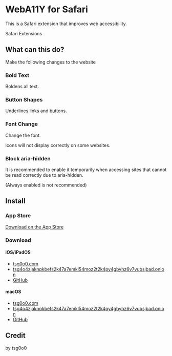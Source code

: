 # WebA11Y for Safari

This is a Safari extension that improves web accessibility.

Safari Extensions

## What can this do?

Make the following changes to the website

### Bold Text

Boldens all text.

### Button Shapes

Underlines links and buttons.

### Font Change

Change the font.

Icons will not display correctly on some websites.

### Block aria-hidden

It is recommended to enable it temporarily when accessing sites that cannot be read correctly due to aria-hidden.

(Always enabled is not recommended)

## Install

### App Store

[Download on the App Store](https://apps.apple.com/app/weba11y/id1663119196)

### Download

#### iOS/iPadOS

- [tsg0o0.com](https://tsg0o0.com/resource/app/weba11y/ios/WebA11Y.ipa)
- [tsg4o4zjaknpkbefs2k47a7emkl54moz2t2k4py4gbyhz6v7vubsjbad.onion](http://tsg4o4zjaknpkbefs2k47a7emkl54moz2t2k4py4gbyhz6v7vubsjbad.onion/resource/app/weba11y/ios/WebA11Y.ipa)
- [GitHub](https://github.com/tsg0o0/WebA11Y/releases)

#### macOS

- [tsg0o0.com](https://tsg0o0.com/resource/app/weba11y/macos/WebA11Y.zip)
- [tsg4o4zjaknpkbefs2k47a7emkl54moz2t2k4py4gbyhz6v7vubsjbad.onion](http://tsg4o4zjaknpkbefs2k47a7emkl54moz2t2k4py4gbyhz6v7vubsjbad.onion/resource/app/weba11y/macos/WebA11Y.zip)
- [GitHub](https://github.com/tsg0o0/WebA11Y/releases)

## Credit

by tsg0o0

